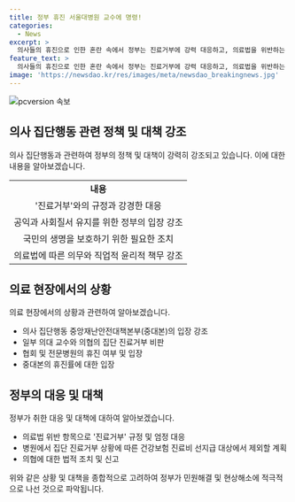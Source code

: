 ```yaml
---
title: 정부 휴진 서울대병원 교수에 명령!
categories:
  - News
excerpt: >
  의사들의 휴진으로 인한 혼란 속에서 정부는 진료거부에 강력 대응하고, 의료법을 위반하는 행위에 대해 엄중한 조치를 취하고 있다. 전공의들의 복귀를 돕기 위해 관대한 조치를 취하며, 휴진에 따른 병원 손실 발생 시 손해배상 청구를 검토 중이다. 또한, 의료진과 병원들의 휴진에 대한 다양한 입장을 반영하면서 대국민적 이해와 사회질서 유지를 최우선에 두고 있다.
feature_text: >
  의사들의 휴진으로 인한 혼란 속에서 정부는 진료거부에 강력 대응하고, 의료법을 위반하는 행위에 대해 엄중한 조치를 취하고 있다. 전공의들의 복귀를 돕기 위해 관대한 조치를 취하며, 휴진에 따른 병원 손실 발생 시 손해배상 청구를 검토 중이다. 또한, 의료진과 병원들의 휴진에 대한 다양한 입장을 반영하면서 대국민적 이해와 사회질서 유지를 최우선에 두고 있다.
image: 'https://newsdao.kr/res/images/meta/newsdao_breakingnews.jpg'
---
```


<p><img src="https://newsdao.kr/res/images/meta/newsdao_breakingnews.jpg" alt="pcversion 속보" /></p>

<h2 data-ke-size="size26">의사 집단행동 관련 정책 및 대책 강조</h2>

<p data-ke-size="size16">의사 집단행동과 관련하여 정부의 정책 및 대책이 강력히 강조되고 있습니다. 이에 대한 내용을 알아보겠습니다.</p>

<table>
  <tbody>
    <tr>
      <td style="text-align: center; height: 17px;"><b>내용</b></td>
    </tr>
    <tr>
      <td style="text-align: center;">'진료거부'와의 규정과 강경한 대응</td>
    </tr>
    <tr>
      <td style="text-align: center;">공익과 사회질서 유지를 위한 정부의 입장 강조</td>
    </tr>
    <tr>
      <td style="text-align: center;">국민의 생명을 보호하기 위한 필요한 조치</td>
    </tr>
    <tr>
      <td style="text-align: center;">의료법에 따른 의무와 직업적 윤리적 책무 강조</td>
    </tr>
  </tbody>
</table>

<h2 data-ke-size="size26">의료 현장에서의 상황</h2>

<p data-ke-size="size16">의료 현장에서의 상황과 관련하여 알아보겠습니다.</p>

<ul>
  <li>의사 집단행동 중앙재난안전대책본부(중대본)의 입장 강조</li>
  <li>일부 의대 교수와 의협의 집단 진료거부 비판</li>
  <li>협회 및 전문병원의 휴진 여부 및 입장</li>
  <li>중대본의 휴진률에 대한 입장</li>
</ul>

<h2 data-ke-size="size26">정부의 대응 및 대책</h2>

<p data-ke-size="size16">정부가 취한 대응 및 대책에 대하여 알아보겠습니다.</p>

<ul>
  <li>의료법 위반 항목으로 '진료거부' 규정 및 엄정 대응</li>
  <li>병원에서 집단 진료거부 상황에 따른 건강보험 진료비 선지급 대상에서 제외할 계획</li>
  <li>의협에 대한 법적 조치 및 신고</li>
</ul>

<p data-ke-size="size16">위와 같은 상황 및 대책을 종합적으로 고려하여 정부가 민원해결 및 현상해소에 적극적으로 나선 것으로 파악됩니다.</p>

